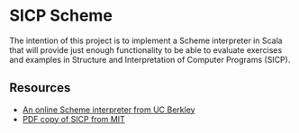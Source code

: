 # SICP Scheme

The intention of this project is to implement a Scheme interpreter in Scala
that will provide just enough functionality to be able to evaluate exercises
and examples in Structure and Interpretation of Computer Programs (SICP).

## Resources

- [An online Scheme interpreter from UC Berkley][berkley-scheme]
- [PDF copy of SICP from MIT][sicp-pdf]


[berkley-scheme]: https://inst.eecs.berkeley.edu/~cs61a/fa14/assets/interpreter/scheme.html
[sicp-pdf]: https://web.mit.edu/6.001/6.037/sicp.pdf

